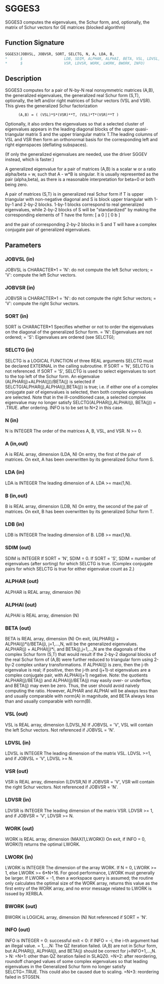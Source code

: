 # SGGES3

SGGES3 computes the eigenvalues, the Schur form, and, optionally, the matrix of Schur vectors for GE matrices (blocked algorithm)

## Function Signature

```fortran
SGGES3(JOBVSL, JOBVSR, SORT, SELCTG, N, A, LDA, B,
*      $                   LDB, SDIM, ALPHAR, ALPHAI, BETA, VSL, LDVSL,
*      $                   VSR, LDVSR, WORK, LWORK, BWORK, INFO)
```

## Description


 SGGES3 computes for a pair of N-by-N real nonsymmetric matrices (A,B),
 the generalized eigenvalues, the generalized real Schur form (S,T),
 optionally, the left and/or right matrices of Schur vectors (VSL and
 VSR). This gives the generalized Schur factorization

          (A,B) = ( (VSL)*S*(VSR)**T, (VSL)*T*(VSR)**T )

 Optionally, it also orders the eigenvalues so that a selected cluster
 of eigenvalues appears in the leading diagonal blocks of the upper
 quasi-triangular matrix S and the upper triangular matrix T.The
 leading columns of VSL and VSR then form an orthonormal basis for the
 corresponding left and right eigenspaces (deflating subspaces).

 (If only the generalized eigenvalues are needed, use the driver
 SGGEV instead, which is faster.)

 A generalized eigenvalue for a pair of matrices (A,B) is a scalar w
 or a ratio alpha/beta = w, such that  A - w*B is singular.  It is
 usually represented as the pair (alpha,beta), as there is a
 reasonable interpretation for beta=0 or both being zero.

 A pair of matrices (S,T) is in generalized real Schur form if T is
 upper triangular with non-negative diagonal and S is block upper
 triangular with 1-by-1 and 2-by-2 blocks.  1-by-1 blocks correspond
 to real generalized eigenvalues, while 2-by-2 blocks of S will be
 "standardized" by making the corresponding elements of T have the
 form:
         [  a  0  ]
         [  0  b  ]

 and the pair of corresponding 2-by-2 blocks in S and T will have a
 complex conjugate pair of generalized eigenvalues.


## Parameters

### JOBVSL (in)

JOBVSL is CHARACTER*1 = 'N': do not compute the left Schur vectors; = 'V': compute the left Schur vectors.

### JOBVSR (in)

JOBVSR is CHARACTER*1 = 'N': do not compute the right Schur vectors; = 'V': compute the right Schur vectors.

### SORT (in)

SORT is CHARACTER*1 Specifies whether or not to order the eigenvalues on the diagonal of the generalized Schur form. = 'N': Eigenvalues are not ordered; = 'S': Eigenvalues are ordered (see SELCTG);

### SELCTG (in)

SELCTG is a LOGICAL FUNCTION of three REAL arguments SELCTG must be declared EXTERNAL in the calling subroutine. If SORT = 'N', SELCTG is not referenced. If SORT = 'S', SELCTG is used to select eigenvalues to sort to the top left of the Schur form. An eigenvalue (ALPHAR(j)+ALPHAI(j))/BETA(j) is selected if SELCTG(ALPHAR(j),ALPHAI(j),BETA(j)) is true; i.e. if either one of a complex conjugate pair of eigenvalues is selected, then both complex eigenvalues are selected. Note that in the ill-conditioned case, a selected complex eigenvalue may no longer satisfy SELCTG(ALPHAR(j),ALPHAI(j), BETA(j)) = .TRUE. after ordering. INFO is to be set to N+2 in this case.

### N (in)

N is INTEGER The order of the matrices A, B, VSL, and VSR. N >= 0.

### A (in,out)

A is REAL array, dimension (LDA, N) On entry, the first of the pair of matrices. On exit, A has been overwritten by its generalized Schur form S.

### LDA (in)

LDA is INTEGER The leading dimension of A. LDA >= max(1,N).

### B (in,out)

B is REAL array, dimension (LDB, N) On entry, the second of the pair of matrices. On exit, B has been overwritten by its generalized Schur form T.

### LDB (in)

LDB is INTEGER The leading dimension of B. LDB >= max(1,N).

### SDIM (out)

SDIM is INTEGER If SORT = 'N', SDIM = 0. If SORT = 'S', SDIM = number of eigenvalues (after sorting) for which SELCTG is true. (Complex conjugate pairs for which SELCTG is true for either eigenvalue count as 2.)

### ALPHAR (out)

ALPHAR is REAL array, dimension (N)

### ALPHAI (out)

ALPHAI is REAL array, dimension (N)

### BETA (out)

BETA is REAL array, dimension (N) On exit, (ALPHAR(j) + ALPHAI(j)*i)/BETA(j), j=1,...,N, will be the generalized eigenvalues. ALPHAR(j) + ALPHAI(j)*i, and BETA(j),j=1,...,N are the diagonals of the complex Schur form (S,T) that would result if the 2-by-2 diagonal blocks of the real Schur form of (A,B) were further reduced to triangular form using 2-by-2 complex unitary transformations. If ALPHAI(j) is zero, then the j-th eigenvalue is real; if positive, then the j-th and (j+1)-st eigenvalues are a complex conjugate pair, with ALPHAI(j+1) negative. Note: the quotients ALPHAR(j)/BETA(j) and ALPHAI(j)/BETA(j) may easily over- or underflow, and BETA(j) may even be zero. Thus, the user should avoid naively computing the ratio. However, ALPHAR and ALPHAI will be always less than and usually comparable with norm(A) in magnitude, and BETA always less than and usually comparable with norm(B).

### VSL (out)

VSL is REAL array, dimension (LDVSL,N) If JOBVSL = 'V', VSL will contain the left Schur vectors. Not referenced if JOBVSL = 'N'.

### LDVSL (in)

LDVSL is INTEGER The leading dimension of the matrix VSL. LDVSL >=1, and if JOBVSL = 'V', LDVSL >= N.

### VSR (out)

VSR is REAL array, dimension (LDVSR,N) If JOBVSR = 'V', VSR will contain the right Schur vectors. Not referenced if JOBVSR = 'N'.

### LDVSR (in)

LDVSR is INTEGER The leading dimension of the matrix VSR. LDVSR >= 1, and if JOBVSR = 'V', LDVSR >= N.

### WORK (out)

WORK is REAL array, dimension (MAX(1,LWORK)) On exit, if INFO = 0, WORK(1) returns the optimal LWORK.

### LWORK (in)

LWORK is INTEGER The dimension of the array WORK. If N = 0, LWORK >= 1, else LWORK >= 6*N+16. For good performance, LWORK must generally be larger. If LWORK = -1, then a workspace query is assumed; the routine only calculates the optimal size of the WORK array, returns this value as the first entry of the WORK array, and no error message related to LWORK is issued by XERBLA.

### BWORK (out)

BWORK is LOGICAL array, dimension (N) Not referenced if SORT = 'N'.

### INFO (out)

INFO is INTEGER = 0: successful exit < 0: if INFO = -i, the i-th argument had an illegal value. = 1,...,N: The QZ iteration failed. (A,B) are not in Schur form, but ALPHAR(j), ALPHAI(j), and BETA(j) should be correct for j=INFO+1,...,N. > N: =N+1: other than QZ iteration failed in SLAQZ0. =N+2: after reordering, roundoff changed values of some complex eigenvalues so that leading eigenvalues in the Generalized Schur form no longer satisfy SELCTG=.TRUE. This could also be caused due to scaling. =N+3: reordering failed in STGSEN.


